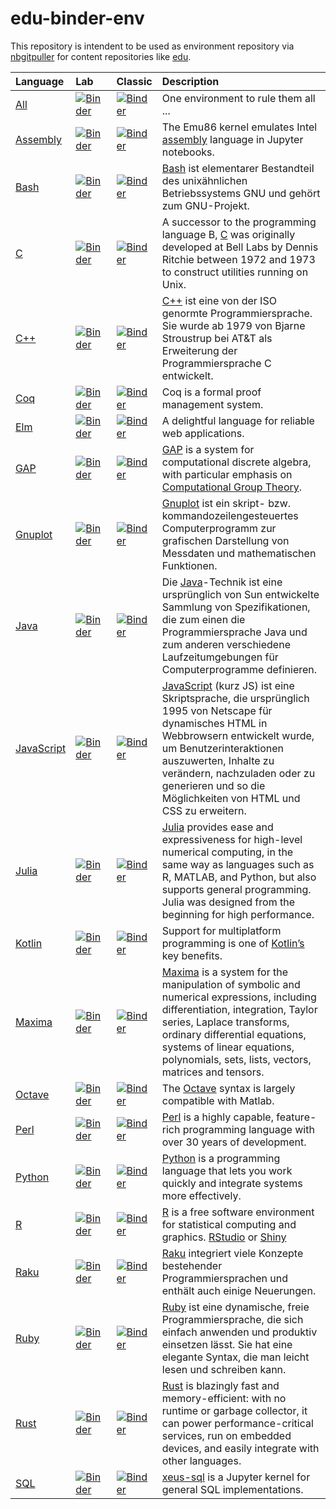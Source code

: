 # edu-binder-env

This repository is intendent to be used as environment repository via [nbgitpuller](https://jupyterhub.github.io/nbgitpuller/link?tab=binder) for content repositories like [edu](https://github.com/rcmlz/edu).

|Language|Lab|Classic|Description|
|:--|:--|:--|:--|
|[All](https://mybinder.org/v2/gh/rcmlz/edu-binder-env/main)|[![Binder](https://mybinder.org/badge_logo.svg)](https://mybinder.org/v2/gh/rcmlz/edu-binder-env/main?urlpath=git-pull%3Frepo%3Dhttps%253A%252F%252Fgithub.com%252Frcmlz%252Fedu%26urlpath%3Dlab%252Ftree%252Fedu%252Fdemo%252F%26branch%3Dmain)|[![Binder](https://mybinder.org/badge_logo.svg)](https://mybinder.org/v2/gh/rcmlz/edu-binder-env/main?urlpath=git-pull%3Frepo%3Dhttps%253A%252F%252Fgithub.com%252Frcmlz%252Fedu%26urlpath%3Dlab%252Ftree%252Fedu%252Fdemo%252F%26branch%3Dmain)|One environment to rule them all ...|
|[Assembly](https://github.com/gcallah/Emu86/tree/master/kernels)|[![Binder](https://mybinder.org/badge_logo.svg)](https://mybinder.org/v2/gh/rcmlz/edu-binder-env/assembly?urlpath=git-pull%3Frepo%3Dhttps%253A%252F%252Fgithub.com%252Fgcallah%252FEmu86%26urlpath%3Dlab%252Ftree%252FEmu86%252Fkernels%252FIntroduction%252520to%252520Assembly%252520Language%252520Tutorial.ipynb%26branch%3Dmaster)|[![Binder](https://mybinder.org/badge_logo.svg)](https://mybinder.org/v2/gh/rcmlz/edu-binder-env/assembly?urlpath=git-pull%3Frepo%3Dhttps%253A%252F%252Fgithub.com%252Fgcallah%252FEmu86%26urlpath%3Dtree%252FEmu86%252Fkernels%252FIntroduction%252520to%252520Assembly%252520Language%252520Tutorial.ipynb%26branch%3Dmaster)|The Emu86 kernel emulates Intel [assembly](https://github.com/gcallah/Emu86/tree/master/kernels) language in Jupyter notebooks.|
|[Bash](https://de.wikipedia.org/wiki/Bash_(Shell))|[![Binder](https://mybinder.org/badge_logo.svg)](https://mybinder.org/v2/gh/rcmlz/edu-binder-env/bash?urlpath=git-pull%3Frepo%3Dhttps%253A%252F%252Fgithub.com%252Frcmlz%252Fedu%26urlpath%3Dlab%252Ftree%252Fedu%252Fdemo%252F%26branch%3Dmain)|[![Binder](https://mybinder.org/badge_logo.svg)](https://mybinder.org/v2/gh/rcmlz/edu-binder-env/bash?urlpath=git-pull%3Frepo%3Dhttps%253A%252F%252Fgithub.com%252Frcmlz%252Fedu%26urlpath%3Dlab%252Ftree%252Fedu%252Fdemo%252F%26branch%3Dmain)|[Bash](https://de.wikipedia.org/wiki/Bash_(Shell)) ist elementarer Bestandteil des unixähnlichen Betriebssystems GNU und gehört zum GNU-Projekt.|
|[C](https://en.wikipedia.org/wiki/C_(programming_language))|[![Binder](https://mybinder.org/badge_logo.svg)](https://mybinder.org/v2/gh/rcmlz/edu-binder-env/c?urlpath=git-pull%3Frepo%3Dhttps%253A%252F%252Fgithub.com%252Frcmlz%252Fedu%26urlpath%3Dlab%252Ftree%252Fedu%252Fdemo%252F%26branch%3Dmain)|[![Binder](https://mybinder.org/badge_logo.svg)](https://mybinder.org/v2/gh/rcmlz/edu-binder-env/c?urlpath=git-pull%3Frepo%3Dhttps%253A%252F%252Fgithub.com%252Frcmlz%252Fedu%26urlpath%3Dlab%252Ftree%252Fedu%252Fdemo%252F%26branch%3Dmain)|A successor to the programming language B, [C](https://en.wikipedia.org/wiki/C_(programming_language)) was originally developed at Bell Labs by Dennis Ritchie between 1972 and 1973 to construct utilities running on Unix.|
|[C++](https://github.com/jupyter-xeus/xeus-cling)|[![Binder](https://mybinder.org/badge_logo.svg)](https://mybinder.org/v2/gh/rcmlz/edu-binder-env/c++?urlpath=git-pull%3Frepo%3Dhttps%253A%252F%252Fgithub.com%252Fjupyter-xeus%252Fxeus-cling%26urlpath%3Dlab%252Ftree%252Fxeus-cling%252Fnotebooks%252F%26branch%3Dmaster)|[![Binder](https://mybinder.org/badge_logo.svg)](https://mybinder.org/v2/gh/rcmlz/edu-binder-env/c++?urlpath=git-pull%3Frepo%3Dhttps%253A%252F%252Fgithub.com%252Fjupyter-xeus%252Fxeus-cling%26urlpath%3Dtree%252Fxeus-cling%252Fnotebooks%252F%26branch%3Dmaster)|[C++](https://github.com/jupyter-xeus/xeus-cling) ist eine von der ISO genormte Programmiersprache. Sie wurde ab 1979 von Bjarne Stroustrup bei AT&T als Erweiterung der Programmiersprache C entwickelt.|
|[Coq](https://coq.inria.fr/)|[![Binder](https://mybinder.org/badge_logo.svg)](https://mybinder.org/v2/gh/rcmlz/edu-binder-env/coq?urlpath=git-pull%3Frepo%3Dhttps%253A%252F%252Fgithub.com%252Frcmlz%252Fedu%26urlpath%3Dlab%252Ftree%252Fedu%252Fdemo%252F%26branch%3Dmain)|[![Binder](https://mybinder.org/badge_logo.svg)](https://mybinder.org/v2/gh/rcmlz/edu-binder-env/coq?urlpath=git-pull%3Frepo%3Dhttps%253A%252F%252Fgithub.com%252Frcmlz%252Fedu%26urlpath%3Dtree%252Fedu%252Fdemo%252F%26branch%3Dmain)|Coq is a formal proof management system.|
|[Elm](https://elm-lang.org/)|[![Binder](https://mybinder.org/badge_logo.svg)](https://mybinder.org/v2/gh/rcmlz/edu-binder-env/elm?urlpath=git-pull%3Frepo%3Dhttps%253A%252F%252Fgithub.com%252Fabingham%252Fjupyter-elm-kernel%26urlpath%3Dlab%252Ftree%252Fjupyter-elm-kernel%252Fexamples%252F%26branch%3Dmaster)|[![Binder](https://mybinder.org/badge_logo.svg)](https://mybinder.org/v2/gh/rcmlz/edu-binder-env/elm?urlpath=git-pull%3Frepo%3Dhttps%253A%252F%252Fgithub.com%252Fabingham%252Fjupyter-elm-kernel%26urlpath%3Dtree%252Fjupyter-elm-kernel%252Fexamples%252F%26branch%3Dmaster)|A delightful language for reliable web applications.|
|[GAP](https://www.gap-system.org/)|[![Binder](https://mybinder.org/badge_logo.svg)](https://mybinder.org/v2/gh/rcmlz/edu-binder-env/gap?urlpath=git-pull%3Frepo%3Dhttps%253A%252F%252Fgithub.com%252Fgap-packages%252FJupyterKernel%26urlpath%3Dlab%252Ftree%252FJupyterKernel%252Fdemos%252F%26branch%3Dmaster)|[![Binder](https://mybinder.org/badge_logo.svg)](https://mybinder.org/v2/gh/rcmlz/edu-binder-env/gap?urlpath=git-pull%3Frepo%3Dhttps%253A%252F%252Fgithub.com%252Fgap-packages%252FJupyterKernel%26urlpath%3Dtree%252FJupyterKernel%252Fdemos%252F%26branch%3Dmaster)|[GAP](https://www.gap-system.org/) is a system for computational discrete algebra, with particular emphasis on [Computational Group Theory](https://www.gap-system.org/Doc/references.html).|
|[Gnuplot](http://www.gnuplot.info/)|[![Binder](https://mybinder.org/badge_logo.svg)](https://mybinder.org/v2/gh/rcmlz/edu-binder-env/gnuplot?urlpath=git-pull%3Frepo%3Dhttps%253A%252F%252Fgithub.com%252Fhas2k1%252Fgnuplot_kernel%26urlpath%3Dlab%252Ftree%252Fgnuplot_kernel%252Fexamples%252F%26branch%3Dmaster)|[![Binder](https://mybinder.org/badge_logo.svg)](https://mybinder.org/v2/gh/rcmlz/edu-binder-env/gnuplot?urlpath=git-pull%3Frepo%3Dhttps%253A%252F%252Fgithub.com%252Fhas2k1%252Fgnuplot_kernel%26urlpath%3Dtree%252Fgnuplot_kernel%252Fexamples%252F%26branch%3Dmaster)|[Gnuplot](http://www.gnuplot.info/) ist ein skript- bzw. kommandozeilengesteuertes Computerprogramm zur grafischen Darstellung von Messdaten und mathematischen Funktionen.|
|[Java](https://openjdk.java.net/)|[![Binder](https://mybinder.org/badge_logo.svg)](https://mybinder.org/v2/gh/rcmlz/edu-binder-env/java?urlpath=git-pull%3Frepo%3Dhttps%253A%252F%252Fgithub.com%252Frcmlz%252Fedu%26urlpath%3Dlab%252Ftree%252Fedu%252Fdemo%252F%26branch%3Dmain)|[![Binder](https://mybinder.org/badge_logo.svg)](https://mybinder.org/v2/gh/rcmlz/edu-binder-env/java?urlpath=git-pull%3Frepo%3Dhttps%253A%252F%252Fgithub.com%252Frcmlz%252Fedu%26urlpath%3Dlab%252Ftree%252Fedu%252Fdemo%252F%26branch%3Dmain)|Die [Java](https://openjdk.java.net/)-Technik ist eine ursprünglich von Sun entwickelte Sammlung von Spezifikationen, die zum einen die Programmiersprache Java und zum anderen verschiedene Laufzeitumgebungen für Computerprogramme definieren.|
|[JavaScript](https://de.wikipedia.org/wiki/JavaScript)|[![Binder](https://mybinder.org/badge_logo.svg)](https://mybinder.org/v2/gh/rcmlz/edu-binder-env/js?urlpath=git-pull%3Frepo%3Dhttps%253A%252F%252Fgithub.com%252Frcmlz%252Fedu%26urlpath%3Dlab%252Ftree%252Fedu%252Fdemo%252F%26branch%3Dmain)|[![Binder](https://mybinder.org/badge_logo.svg)](https://mybinder.org/v2/gh/rcmlz/edu-binder-env/js?urlpath=git-pull%3Frepo%3Dhttps%253A%252F%252Fgithub.com%252Frcmlz%252Fedu%26urlpath%3Dlab%252Ftree%252Fedu%252Fdemo%252F%26branch%3Dmain)|[JavaScript](https://de.wikipedia.org/wiki/JavaScript) (kurz JS) ist eine Skriptsprache, die ursprünglich 1995 von Netscape für dynamisches HTML in Webbrowsern entwickelt wurde, um Benutzerinteraktionen auszuwerten, Inhalte zu verändern, nachzuladen oder zu generieren und so die Möglichkeiten von HTML und CSS zu erweitern.|
|[Julia](https://julialang.org/)|[![Binder](https://mybinder.org/badge_logo.svg)](https://mybinder.org/v2/gh/rcmlz/edu-binder-env/main?urlpath=git-pull%3Frepo%3Dhttps%253A%252F%252Fgithub.com%252Fsphinxteam%252FJuliaTutorials%26urlpath%3Dlab%252Ftree%252FJuliaTutorials%252F%26branch%3Dmaster)|[![Binder](https://mybinder.org/badge_logo.svg)](https://mybinder.org/v2/gh/rcmlz/edu-binder-env/main?urlpath=git-pull%3Frepo%3Dhttps%253A%252F%252Fgithub.com%252Fsphinxteam%252FJuliaTutorials%26urlpath%3Dtree%252FJuliaTutorials%252F%26branch%3Dmaster)|[Julia](https://julialang.org/) provides ease and expressiveness for high-level numerical computing, in the same way as languages such as R, MATLAB, and Python, but also supports general programming. Julia was designed from the beginning for high performance.|
|[Kotlin](https://kotlinlang.org/)|[![Binder](https://mybinder.org/badge_logo.svg)](https://mybinder.org/v2/gh/rcmlz/edu-binder-env/kotlin?urlpath=git-pull%3Frepo%3Dhttps%253A%252F%252Fgithub.com%252FKotlin%252Fkotlin-jupyter%26urlpath%3Dlab%252Ftree%252Fkotlin-jupyter%252Fsamples%252F%26branch%3Dmaster)|[![Binder](https://mybinder.org/badge_logo.svg)](https://mybinder.org/v2/gh/rcmlz/edu-binder-env/kotlin?urlpath=git-pull%3Frepo%3Dhttps%253A%252F%252Fgithub.com%252FKotlin%252Fkotlin-jupyter%26urlpath%3Dtree%252Fkotlin-jupyter%252Fsamples%252F%26branch%3Dmaster)|Support for multiplatform programming is one of [Kotlin’s](https://kotlinlang.org/) key benefits.|
|[Maxima](https://maxima.sourceforge.io/)|[![Binder](https://mybinder.org/badge_logo.svg)](https://mybinder.org/v2/gh/rcmlz/edu-binder-env/maxima?urlpath=git-pull%3Frepo%3Dhttps%253A%252F%252Fgithub.com%252Frobert-dodier%252Fmaxima-jupyter%26urlpath%3Dlab%252Ftree%252Fmaxima-jupyter%252Fexamples%252F%26branch%3Dmaster)|[![Binder](https://mybinder.org/badge_logo.svg)](https://mybinder.org/v2/gh/rcmlz/edu-binder-env/maxima?urlpath=git-pull%3Frepo%3Dhttps%253A%252F%252Fgithub.com%252Frobert-dodier%252Fmaxima-jupyter%26urlpath%3Dtree%252Fmaxima-jupyter%252Fexamples%252F%26branch%3Dmaster)|[Maxima](https://maxima.sourceforge.io/) is a system for the manipulation of symbolic and numerical expressions, including differentiation, integration, Taylor series, Laplace transforms, ordinary differential equations, systems of linear equations, polynomials, sets, lists, vectors, matrices and tensors.|
|[Octave](https://www.gnu.org/software/octave)|[![Binder](https://mybinder.org/badge_logo.svg)](https://mybinder.org/v2/gh/rcmlz/edu-binder-env/octave?urlpath=git-pull%3Frepo%3Dhttps%253A%252F%252Fgithub.com%252FCalysto%252Foctave_kernel%26urlpath%3Dlab%252Ftree%252Foctave_kernel%252Foctave_kernel.ipynb%26branch%3Dmaster)|[![Binder](https://mybinder.org/badge_logo.svg)](https://mybinder.org/v2/gh/rcmlz/edu-binder-env/octave?urlpath=git-pull%3Frepo%3Dhttps%253A%252F%252Fgithub.com%252FCalysto%252Foctave_kernel%26urlpath%3Dtree%252Foctave_kernel%252Foctave_kernel.ipynb%26branch%3Dmaster)|The [Octave](https://www.gnu.org/software/octave) syntax is largely compatible with Matlab.|
|[Perl](https://www.perl.org/)|[![Binder](https://mybinder.org/badge_logo.svg)](https://mybinder.org/v2/gh/rcmlz/edu-binder-env/perl?urlpath=git-pull%3Frepo%3Dhttps%253A%252F%252Fgithub.com%252Fzmughal%252Fzmughal-iperl-notebooks%26urlpath%3Dlab%252Ftree%252Fzmughal-iperl-notebooks%252FIPerl-demos%252F%26branch%3Dmaster)|[![Binder](https://mybinder.org/badge_logo.svg)](https://mybinder.org/v2/gh/rcmlz/edu-binder-env/perl?urlpath=git-pull%3Frepo%3Dhttps%253A%252F%252Fgithub.com%252Fzmughal%252Fzmughal-iperl-notebooks%26urlpath%3Dtree%252Fzmughal-iperl-notebooks%252FIPerl-demos%252F%26branch%3Dmaster)|[Perl](https://www.perl.org/) is a highly capable, feature-rich programming language with over 30 years of development.|
|[Python](https://www.python.org/)|[![Binder](https://mybinder.org/badge_logo.svg)](https://mybinder.org/v2/gh/rcmlz/edu-binder-env/main?urlpath=git-pull%3Frepo%3Dhttps%253A%252F%252Fgithub.com%252Fibm-et%252Fjupyter-samples%26urlpath%3Dlab%252Ftree%252Fjupyter-samples%252F%26branch%3Dmaster)|[![Binder](https://mybinder.org/badge_logo.svg)](https://mybinder.org/v2/gh/rcmlz/edu-binder-env/main?urlpath=git-pull%3Frepo%3Dhttps%253A%252F%252Fgithub.com%252Fibm-et%252Fjupyter-samples%26urlpath%3Dlab%252Ftree%252Fjupyter-samples%252F%26branch%3Dmaster)|[Python](https://www.python.org/) is a programming language that lets you work quickly and integrate systems more effectively.|
|[R](https://www.r-project.org/)|[![Binder](https://mybinder.org/badge_logo.svg)](https://mybinder.org/v2/gh/rcmlz/edu-binder-env/r?urlpath=git-pull%3Frepo%3Dhttps%253A%252F%252Fgithub.com%252FIRkernel%252FIRkernel%26urlpath%3Dlab%252Ftree%252FIRkernel%252Fexample-notebooks%252F%26branch%3Dmaster)|[![Binder](https://mybinder.org/badge_logo.svg)](https://mybinder.org/v2/gh/rcmlz/edu-binder-env/r?urlpath=git-pull%3Frepo%3Dhttps%253A%252F%252Fgithub.com%252FIRkernel%252FIRkernel%26urlpath%3Dtree%252FIRkernel%252Fexample-notebooks%252F%26branch%3Dmaster)|[R](https://www.r-project.org/) is a free software environment for statistical computing and graphics. [RStudio](https://mybinder.org/v2/gh/rcmlz/edu-binder-env/r?urlpath=git-pull%3Frepo%3Dhttps%253A%252F%252Fgithub.com%252FIRkernel%252FIRkernel%26urlpath%3Drstudio%252F%26branch%3Dmaster) or [Shiny](https://mybinder.org/v2/gh/rcmlz/edu-binder-env/r?urlpath=git-pull%3Frepo%3Dhttps%253A%252F%252Fgithub.com%252FIRkernel%252FIRkernel%26urlpath%3Dshiny%252FIRkernel%252Fexample-notebooks%252F%26branch%3Dmaster)|
|[Raku](https://raku.org/)|[![Binder](https://mybinder.org/badge_logo.svg)](https://mybinder.org/v2/gh/rcmlz/edu-binder-env/raku?urlpath=git-pull%3Frepo%3Dhttps%253A%252F%252Fgithub.com%252Fbduggan%252Fp6-jupyter-kernel%26urlpath%3Dlab%252Ftree%252Fp6-jupyter-kernel%252Feg%252F%26branch%3Dmaster)|[![Binder](https://mybinder.org/badge_logo.svg)](https://mybinder.org/v2/gh/rcmlz/edu-binder-env/raku?urlpath=git-pull%3Frepo%3Dhttps%253A%252F%252Fgithub.com%252Fbduggan%252Fp6-jupyter-kernel%26urlpath%3Dtree%252Fp6-jupyter-kernel%252Feg%252F%26branch%3Dmaster)|[Raku](https://raku.org/) integriert viele Konzepte bestehender Programmiersprachen und enthält auch einige Neuerungen.|
|[Ruby](https://www.ruby-lang.org)|[![Binder](https://mybinder.org/badge_logo.svg)](https://mybinder.org/v2/gh/rcmlz/edu-binder-env/ruby?urlpath=git-pull%3Frepo%3Dhttps%253A%252F%252Fgithub.com%252FSciRuby%252Fsciruby-notebooks%26urlpath%3Dlab%252Ftree%252Fsciruby-notebooks%252Fgetting_started.ipynb%26branch%3Dmaster)|[![Binder](https://mybinder.org/badge_logo.svg)](https://mybinder.org/v2/gh/rcmlz/edu-binder-env/ruby?urlpath=git-pull%3Frepo%3Dhttps%253A%252F%252Fgithub.com%252FSciRuby%252Fsciruby-notebooks%26urlpath%3Dtree%252Fsciruby-notebooks%252Fgetting_started.ipynb%26branch%3Dmaster)|[Ruby](https://www.ruby-lang.org) ist eine dynamische, freie Programmiersprache, die sich einfach anwenden und produktiv einsetzen lässt. Sie hat eine elegante Syntax, die man leicht lesen und schreiben kann.|
|[Rust](https://www.rust-lang.org/)|[![Binder](https://mybinder.org/badge_logo.svg)](https://mybinder.org/v2/gh/rcmlz/edu-binder-env/rust?urlpath=git-pull%3Frepo%3Dhttps%253A%252F%252Fgithub.com%252Fgoogle%252Fevcxr%26urlpath%3Dlab%252Ftree%252Fevcxr%252Fevcxr_jupyter%252Fsamples%26branch%3Dmain)|[![Binder](https://mybinder.org/badge_logo.svg)](https://mybinder.org/v2/gh/rcmlz/edu-binder-env/rust?urlpath=git-pull%3Frepo%3Dhttps%253A%252F%252Fgithub.com%252Fgoogle%252Fevcxr%26urlpath%3Dtree%252Fevcxr%252Fevcxr_jupyter%252Fsamples%26branch%3Dmain)|[Rust](https://www.rust-lang.org/) is blazingly fast and memory-efficient: with no runtime or garbage collector, it can power performance-critical services, run on embedded devices, and easily integrate with other languages.|
|[SQL](https://github.com/jupyter-xeus/xeus-sql)|[![Binder](https://mybinder.org/badge_logo.svg)](https://mybinder.org/v2/gh/rcmlz/edu-binder-env/sql?urlpath=git-pull%3Frepo%3Dhttps%253A%252F%252Fgithub.com%252Fjupyter-xeus%252Fxeus-sql%26urlpath%3Dlab%252Ftree%252Fxeus-sql%252Fexamples%252F%26branch%3Dmaster)|[![Binder](https://mybinder.org/badge_logo.svg)](https://mybinder.org/v2/gh/rcmlz/edu-binder-env/sql?urlpath=git-pull%3Frepo%3Dhttps%253A%252F%252Fgithub.com%252Fjupyter-xeus%252Fxeus-sql%26urlpath%3Dtree%252Fxeus-sql%252Fexamples%252F%26branch%3Dmaster)|[xeus-sql](https://github.com/jupyter-xeus/xeus-sql) is a Jupyter kernel for general SQL implementations.|
